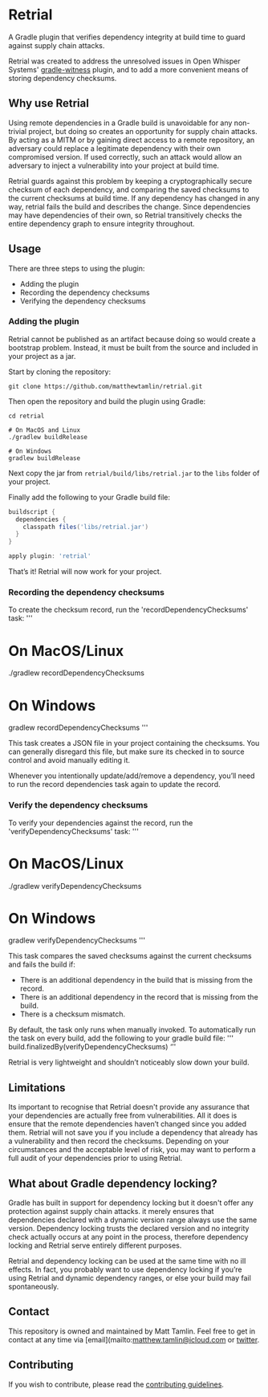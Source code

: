 # Retrial
A Gradle plugin that verifies dependency integrity at build time to guard against supply chain attacks.

Retrial was created to address the unresolved issues in Open Whisper Systems' [gradle-witness](https://github.com/signalapp/gradle-witness) plugin, and to add a more convenient means of storing dependency checksums.

## Why use Retrial
Using remote dependencies in a Gradle build is unavoidable for any non-trivial project, but doing so creates an opportunity for supply chain attacks. By acting as a MITM or by gaining direct access to a remote repository, an adversary could replace a legitimate dependency with their own compromised version. If used correctly, such an attack would allow an adversary to inject a vulnerability into your project at build time.

Retrial guards against this problem by keeping a cryptographically secure checksum of each dependency, and comparing the saved checksums to the current checksums at build time. If any dependency has changed in any way, retrial fails the build and describes the change. Since dependencies may have dependencies of their own, so Retrial transitively checks the entire dependency graph to ensure integrity throughout.

## Usage
There are three steps to using the plugin:
- Adding the plugin
- Recording the dependency checksums
- Verifying the dependency checksums

### Adding the plugin
Retrial cannot be published as an artifact because doing so would create a bootstrap problem. Instead, it must be built from the source and included in your project as a jar.

Start by cloning the repository:
```shell
git clone https://github.com/matthewtamlin/retrial.git
```

Then open the repository and build the plugin using Gradle:
```shell
cd retrial

# On MacOS and Linux
./gradlew buildRelease

# On Windows
gradlew buildRelease
```

Next copy the jar from `retrial/build/libs/retrial.jar` to the `libs` folder of your project.

Finally add the following to your Gradle build file:
```gradle
buildscript {
  dependencies {
    classpath files('libs/retrial.jar')
  }
}

apply plugin: 'retrial'

```

That’s it! Retrial will now work for your project.

### Recording the dependency checksums
To create the checksum record, run the 'recordDependencyChecksums' task:
'''
# On MacOS/Linux
./gradlew recordDependencyChecksums

# On Windows
gradlew recordDependencyChecksums
'''

This task creates a JSON file in your project containing the checksums. You can generally disregard this file, but make sure its checked in to source control and avoid manually editing it.

Whenever you intentionally update/add/remove a dependency, you’ll need to run the record dependencies task again to update the record.

### Verify the dependency checksums
To verify your dependencies against the record, run the 'verifyDependencyChecksums' task:
'''
# On MacOS/Linux
./gradlew verifyDependencyChecksums

# On Windows
gradlew verifyDependencyChecksums
'''

This task compares the saved checksums against the current checksums and fails the build if:
- There is an additional dependency in the build that is missing from the record.
- There is an additional dependency in the record that is missing from the build.
- There is a checksum mismatch.

By default, the task only runs when manually invoked. To automatically run the task on every build, add the following to your gradle build file:
'''
build.finalizedBy(verifyDependencyChecksums)
‘’'

Retrial is very lightweight and shouldn’t noticeably slow down your build.

## Limitations
Its important to recognise that Retrial doesn't provide any assurance that your dependencies are actually free from vulnerabilities. All it does is ensure that the remote dependencies haven’t changed since you added them. Retrial will not save you if you include a dependency that already has a vulnerability and then record the checksums. Depending on your circumstances and the acceptable level of risk, you may want to perform a full audit of your dependencies prior to using Retrial.

## What about Gradle dependency locking?
Gradle has built in support for dependency locking but it doesn't offer any protection against supply chain attacks. it merely ensures that dependencies declared with a dynamic version range always use the same version. Dependency locking trusts the declared version and no integrity check actually occurs at any point in the process, therefore dependency locking and Retrial serve entirely different purposes. 

Retrial and dependency locking can be used at the same time with no ill effects. In fact, you probably want to use dependency locking if you’re using Retrial and dynamic dependency ranges, or else your build may fail spontaneously.

## Contact
This repository is owned and maintained by Matt Tamlin. Feel free to get in contact at any time via [email](mailto:matthew.tamlin@icloud.com or [twitter](https://twitter.com/tamlinmatthew).

## Contributing
If you wish to contribute, please read the [contributing guidelines](CONTRIBUTING.md).